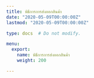 ```yaml
---
title: พิธีการการส่งออกสินค้า 
date: "2020-05-09T00:00:00Z"
lastmod: "2020-05-09T00:00:00Z"

type: docs  # Do not modify.

menu:
  export:
    name: พิธีการการส่งออกสินค้า 
    weight: 200

---
```


<script>
   var files = '../export.1/'
   //document.location = files
   location.replace(files)
</script>
